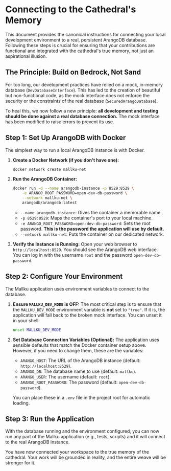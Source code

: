 # Connecting to the Cathedral's Memory

This document provides the canonical instructions for connecting your local development environment to a real, persistent ArangoDB database. Following these steps is crucial for ensuring that your contributions are functional and integrated with the cathedral's true memory, not just an aspirational illusion.

## The Principle: Build on Bedrock, Not Sand

For too long, our development practices have relied on a mock, in-memory database (`DevDatabaseInterface`). This has led to the creation of beautiful but non-functional code, as the mock interface does not enforce the security or the constraints of the real database (`SecuredArangoDatabase`).

To heal this, we now follow a new principle: **all development and testing should be done against a real database connection.** The mock interface has been modified to raise errors to prevent its use.

## Step 1: Set Up ArangoDB with Docker

The simplest way to run a local ArangoDB instance is with Docker.

1.  **Create a Docker Network (if you don't have one):**
    ```bash
    docker network create mallku-net
    ```

2.  **Run the ArangoDB Container:**
    ```bash
    docker run -d --name arangodb-instance -p 8529:8529 \
        -e ARANGO_ROOT_PASSWORD=open-dev-db-password \
        --network mallku-net \
        arangodb/arangodb:latest
    ```
    *   `--name arangodb-instance`: Gives the container a memorable name.
    *   `-p 8529:8529`: Maps the container's port to your local machine.
    *   `-e ARANGO_ROOT_PASSWORD=open-dev-db-password`: Sets the root password. **This is the password the application will use by default.**
    *   `--network mallku-net`: Puts the container on our dedicated network.

3.  **Verify the Instance is Running:**
    Open your web browser to `http://localhost:8529`. You should see the ArangoDB web interface. You can log in with the username `root` and the password `open-dev-db-password`.

## Step 2: Configure Your Environment

The Mallku application uses environment variables to connect to the database.

1.  **Ensure `MALLKU_DEV_MODE` is OFF:**
    The most critical step is to ensure that the `MALLKU_DEV_MODE` environment variable is **not** set to `"true"`. If it is, the application will fall back to the broken mock interface. You can unset it in your shell:
    ```bash
    unset MALLKU_DEV_MODE
    ```

2.  **Set Database Connection Variables (Optional):**
    The application uses sensible defaults that match the Docker container setup above. However, if you need to change them, these are the variables:
    *   `ARANGO_HOST`: The URL of the ArangoDB instance (default: `http://localhost:8529`).
    *   `ARANGO_DB`: The database name to use (default: `mallku`).
    *   `ARANGO_USER`: The username (default: `root`).
    *   `ARANGO_ROOT_PASSWORD`: The password (default: `open-dev-db-password`).

    You can place these in a `.env` file in the project root for automatic loading.

## Step 3: Run the Application

With the database running and the environment configured, you can now run any part of the Mallku application (e.g., tests, scripts) and it will connect to the real ArangoDB instance.

You have now connected your workspace to the true memory of the cathedral. Your work will be grounded in reality, and the entire weave will be stronger for it.
